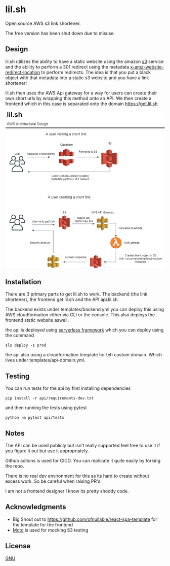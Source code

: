 # lil.sh
Open source AWS s3 link shortener. 

The free version has been shut down due to misuse.

## Design

lil.sh utilizes the ability to have a static website using the amazon [s3](https://aws.amazon.com/s3/) service and
the ability to perform a 301 redirect using the metadata [x-amz-website-redirect-location](https://docs.aws.amazon.com/AmazonS3/latest/dev/how-to-page-redirect.html)
to perform redirects. The idea is that you put a black object with that metadata into a static s3 website and
you have a link shortener!

lil.sh then uses the AWS Api gateway for a way for users can create their own short urls by wrapping this method
onto an API. We then create a frontend which in this case is separated onto the domain https://get.lil.sh.

![Design](./docs/lil.sh-diagram.png)

## Installation

There are 3 primary parts to get lil.sh to work. The backend (the link shortener), the frontend get.lil.sh and the API api.lil.sh.

The backend exists under templates/backend.yml you can deploy this using AWS cloudformation either via CLI or the console. This also deploys
the frontend static website aswell.

the api is deployed using [serverless framework](https://www.serverless.com/) which you can deploy using the command

```shell script
sls deploy -s prod
```

the api also using a cloudformation template for teh custom domain. Which lives under templates/api-domain.yml.


## Testing

You can run tests for the api by first installing dependencies

```shell script
pip install -r api/requirements-dev.txt
```

and then running the tests using pytest

```shell script
python -m pytest api/tests
```


## Notes

The API can be used publicly but isn't really supported feel free to use it if you figure it out
but use it appropriately.

Github actions is used for CICD. You can replicate it quite easily by forking the repo.

There is no real dev environment for this as its hard to create without excess work. So be careful when raising PR's.

I am not a frontend designer I know its pretty shoddy code.

## Acknowledgments

- Big Shout out to https://github.com/ofnullable/react-spa-template for the template for the frontend
- [Moto](https://github.com/spulec/moto) is used for mocking S3 testing

## License


[GNU](https://choosealicense.com/licenses/gpl-3.0/)
